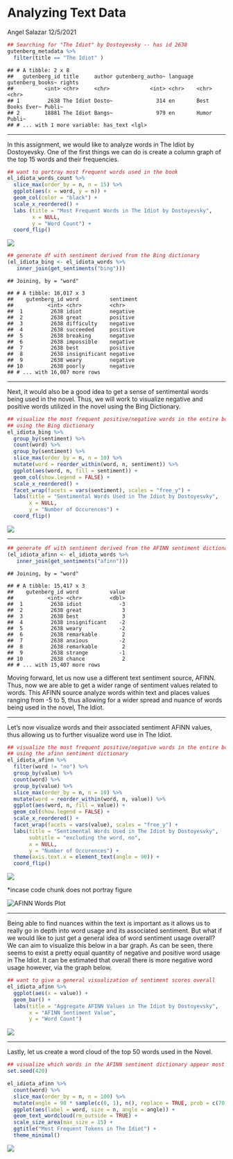 Analyzing Text Data
================
Angel Salazar
12/5/2021

``` r
## Searching for "The Idiot" by Dostoyevsky -- has id 2638
gutenberg_metadata %>%
  filter(title == "The Idiot" )
```

    ## # A tibble: 2 x 8
    ##   gutenberg_id title     author gutenberg_autho~ language gutenberg_books~ rights
    ##          <int> <chr>     <chr>             <int> <chr>    <chr>            <chr> 
    ## 1         2638 The Idiot Dosto~              314 en       Best Books Ever~ Publi~
    ## 2        18881 The Idiot Bangs~              979 en       Humor            Publi~
    ## # ... with 1 more variable: has_text <lgl>

-----

In this assignment, we would like to analyze words in The Idiot by
Dostoyevsky. One of the first things we can do is create a column graph
of the top 15 words and their frequencies.

``` r
## want to portray most frequent words used in the book
el_idiota_words_count %>%
  slice_max(order_by = n, n = 15) %>%
  ggplot(aes(x = word, y = n)) +
  geom_col(color = "black") +
  scale_x_reordered() +
  labs (title = "Most Frequent Words in The Idiot by Dostoyevsky",
        x = NULL, 
        y = "Word Count") +
  coord_flip()
```

![](textanalysis_main_files/figure-gfm/words_visual-1.png)<!-- -->

``` r
## generate df with sentiment derived from the Bing dictionary
(el_idiota_bing <- el_idiota_words %>%
   inner_join(get_sentiments("bing")))
```

    ## Joining, by = "word"

    ## # A tibble: 16,017 x 3
    ##    gutenberg_id word          sentiment
    ##           <int> <chr>         <chr>    
    ##  1         2638 idiot         negative 
    ##  2         2638 great         positive 
    ##  3         2638 difficulty    negative 
    ##  4         2638 succeeded     positive 
    ##  5         2638 breaking      negative 
    ##  6         2638 impossible    negative 
    ##  7         2638 best          positive 
    ##  8         2638 insignificant negative 
    ##  9         2638 weary         negative 
    ## 10         2638 poorly        negative 
    ## # ... with 16,007 more rows

-----

Next, it would also be a good idea to get a sense of sentimental words
being used in the novel. Thus, we will work to visualize negative and
positive words utilized in the novel using the Bing Dictionary.

``` r
## visualize the most frequent positive/negative words in the entire book
## using the Bing dictionary
el_idiota_bing %>%
  group_by(sentiment) %>%
  count(word) %>%
  group_by(sentiment) %>%
  slice_max(order_by = n, n = 10) %>%
  mutate(word = reorder_within(word, n, sentiment)) %>%
  ggplot(aes(word, n, fill = sentiment)) +
  geom_col(show.legend = FALSE) +
  scale_x_reordered() +
  facet_wrap(facets = vars(sentiment), scales = "free_y") +
  labs(title = "Sentimental Words Used in The Idiot by Dostoyesvky",
       x = NULL, 
       y = "Number of Occurences") +
  coord_flip()
```

![](textanalysis_main_files/figure-gfm/visualizing_bing_sentiment-1.png)<!-- -->

-----

``` r
## generate df with sentiment derived from the AFINN sentiment dictionary
(el_idiota_afinn <- el_idiota_words %>% 
   inner_join(get_sentiments("afinn")))
```

    ## Joining, by = "word"

    ## # A tibble: 15,417 x 3
    ##    gutenberg_id word          value
    ##           <int> <chr>         <dbl>
    ##  1         2638 idiot            -3
    ##  2         2638 great             3
    ##  3         2638 best              3
    ##  4         2638 insignificant    -2
    ##  5         2638 weary            -2
    ##  6         2638 remarkable        2
    ##  7         2638 anxious          -2
    ##  8         2638 remarkable        2
    ##  9         2638 strange          -1
    ## 10         2638 chance            2
    ## # ... with 15,407 more rows

Moving forward, let us now use a different text sentiment source, AFINN.
Thus, now we are able to get a wider range of sentiment values related
to words. This AFINN source analyze words within text and places values
ranging from -5 to 5, thus allowing for a wider spread and nuance of
words being used in the novel, The Idiot.

-----

Let’s now visualize words and their associated sentiment AFINN values,
thus allowing us to further visualize word use in The Idiot.

``` r
## visualize the most frequent positive/negative words in the entire book
## using the afinn sentiment dictionary
el_idiota_afinn %>%
  filter(word != "no") %>%
  group_by(value) %>%
  count(word) %>%
  group_by(value) %>%
  slice_max(order_by = n, n = 10) %>%
  mutate(word = reorder_within(word, n, value)) %>%
  ggplot(aes(word, n, fill = value)) +
  geom_col(show.legend = FALSE) +
  scale_x_reordered() +
  facet_wrap(facets = vars(value), scales = "free_y") +
  labs(title = "Sentimental Words Used in The Idiot by Dostoyesvky",
       subtitle = "excluding the word, no",
       x = NULL, 
       y = "Number of Occurences") +
  theme(axis.text.x = element_text(angle = 90)) +
  coord_flip()
```

![](textanalysis_main_files/figure-gfm/visualize_AFINN_sentiment-1.png)<!-- -->

\*incase code chunk does not portray figure

![AFINN Words Plot](afinn_words_plot_figure.png)

-----

Being able to find nuances within the text is important as it allows us
to really go in depth into word usage and its associated sentiment. But
what if we would like to just get a general idea of word sentiment usage
overall? We can aim to visualize this below in a bar graph. As can be
seen, there seems to exist a pretty equal quantity of negative and
positive word usage in The Idiot. It can be estimated that overall there
is more negative word usage however, via the graph below.

``` r
## want to give a general visualization of sentiment scores overall
el_idiota_afinn %>%
  ggplot(aes(x = value)) +
  geom_bar() +
  labs(title = "Aggregate AFINN Values in The Idiot by Dostoyevsky",
       x = "AFINN Sentiment Value",
       y = "Word Count")
```

![](textanalysis_main_files/figure-gfm/visualizing_afinn_sentiment_overall-1.png)<!-- -->

-----

Lastly, let us create a word cloud of the top 50 words used in the
Novel.

``` r
## visualize which words in the AFINN sentiment dictionary appear most
set.seed(420)

el_idiota_afinn %>% 
  count(word) %>%
  slice_max(order_by = n, n = 100) %>%
  mutate(angle = 90 * sample(c(0, 1), n(), replace = TRUE, prob = c(70, 30))) %>%
  ggplot(aes(label = word, size = n, angle = angle)) +
  geom_text_wordcloud(rm_outside = TRUE) +
  scale_size_area(max_size = 15) +
  ggtitle("Most Frequent Tokens in The Idiot") +
  theme_minimal()
```

![](textanalysis_main_files/figure-gfm/wordcloud_afinn_sentiment-1.png)<!-- -->

